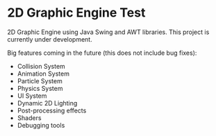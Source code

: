 # 2D Graphic Engine Test
2D Graphic Engine using Java Swing and AWT libraries.
This project is currently under development.

Big features coming in the future (this does not include bug fixes):
- Collision System
- Animation System
- Particle System
- Physics System
- UI System
- Dynamic 2D Lighting
- Post-processing effects
- Shaders
- Debugging tools


